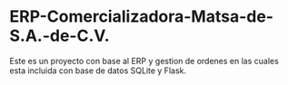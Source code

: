 # ERP-Comercializadora-Matsa-de-S.A.-de-C.V.
Este es un proyecto con base al ERP y gestion de ordenes en las cuales esta incluida con base de datos SQLite y Flask.
